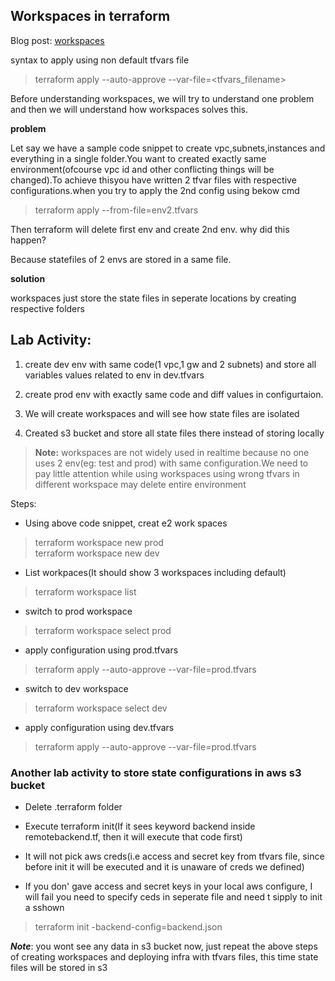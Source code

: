 ## Workspaces in terraform

Blog post: [workspaces](https://medium.com/devops-mojo/terraform-workspaces-overview-what-is-terraform-workspace-introduction-getting-started-519848392724)

syntax to apply using non default tfvars file

> terraform apply --auto-approve --var-file=<tfvars_filename>

Before understanding workspaces, we will try to understand one problem and then we will understand how workspaces solves this.

**problem**

Let say we have a sample code snippet to create vpc,subnets,instances and everything in a single folder.You want to created exactly same environment(ofcourse vpc id and other conflicting things will be changed).To achieve thisyou have written 2 tfvar files with respective configurations.when you try to apply the 2nd config using bekow cmd

> terraform apply --from-file=env2.tfvars

Then terraform will delete first env and create 2nd env. why did this happen?

Because statefiles of 2 envs are stored in a same file.

**solution**

workspaces just store the state files in seperate locations by creating respective folders

## Lab Activity:

1. create dev env with same code(1 vpc,1 gw and 2 subnets) and store all variables values related to env in dev.tfvars

1. create prod env with exactly same code and diff values in configurtaion.

1. We will create workspaces and will see how state files are isolated

1. Created s3 bucket and store all state files there instead of storing locally

>**Note:** workspaces are not widely used in realtime because no one uses 2 env(eg: test and prod) with same configuration.We need to pay little attention while using workspaces using wrong tfvars in different workspace may delete entire environment


Steps:

*  Using above code snippet, creat e2 work spaces

> terraform workspace new prod <br>
> terraform workspace new dev

* List workpaces(It should show 3 workspaces including default)

> terraform workspace list

* switch to prod workspace

> terraform workspace select prod

* apply configuration using prod.tfvars

> terraform apply --auto-approve --var-file=prod.tfvars

* switch to dev workspace

> terraform workspace select dev

* apply configuration using dev.tfvars

> terraform apply --auto-approve --var-file=prod.tfvars


###  Another lab activity to store state configurations in aws s3 bucket

* Delete .terraform folder

* Execute terraform init(If it sees keyword backend inside remotebackend.tf, then it will execute that code first)

* It will not pick aws creds(i.e access and secret key from tfvars file, since before init it will be executed and it is unaware of creds we defined)

* If you don' gave access and secret keys in your local aws configure, I will fail you need to specify ceds in seperate file and need t sipply to init a sshown

> terraform init -backend-config=backend.json

***Note***: you wont see any data in s3 bucket now, just repeat the above steps of creating workspaces and deploying infra with tfvars files, this time state files will be stored in s3
